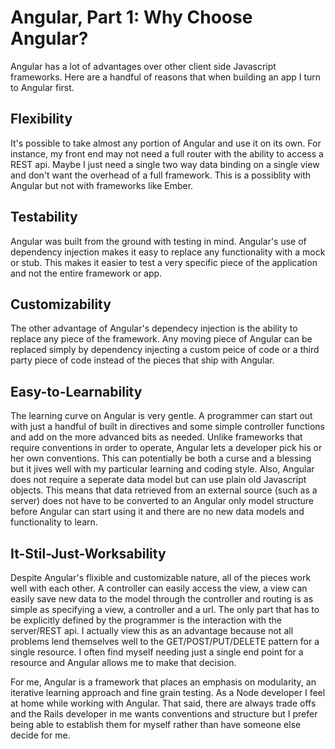 Angular, Part 1: Why Choose Angular?
=========================================
Angular has a lot of advantages over other client side Javascript frameworks.
Here are a handful of reasons that when building an app I turn to Angular first.

Flexibility
-----------------
It's possible to take almost any portion of Angular and use it on its own.
For instance, my front end may not need a full router with the ability to access
a REST api. Maybe I just need a single two way data binding on a single view
and don't want the overhead of a full framework. This is a possiblity with
Angular but not with frameworks like Ember.

Testability
-------------------
Angular was built from the ground with testing in mind. Angular's use of
dependency injection makes it easy to replace any functionality with a mock
or stub. This makes it easier to test a very specific piece of the application
and not the entire framework or app.

Customizability
----------------------
The other advantage of Angular's dependecy injection is the ability to
replace any piece of the framework. Any moving piece of Angular can be
replaced simply by dependency injecting a custom peice of code or a third
party piece of code instead of the pieces that ship with Angular.

Easy-to-Learnability
----------------------------
The learning curve on Angular is very gentle. A programmer can start out
with just a handful of built in directives and some simple controller functions
and add on the more advanced bits as needed. Unlike frameworks that require conventions
in order to operate, Angular lets a developer pick his or her own conventions.
This can potentially be both a curse and a blessing but it jives well with
my particular learning and coding style. Also, Angular does not require a seperate
data model but can use plain old Javascript objects. This means that data
retrieved from an external source (such as a server) does not have to be converted
to an Angular only model structure before Angular can start using it
and there are no new data models and functionality to learn.

It-Stil-Just-Worksability
----------------------------
Despite Angular's flixible and customizable nature, all of the pieces work
well with each other. A controller can easily access the view, a view can
easily save new data to the model through the controller and routing is as simple as specifying
a view, a controller and a url. The only part that has to be explicitly defined
by the programmer is the interaction with the server/REST api. I actually
view this as an advantage because not all problems lend themselves well to the
GET/POST/PUT/DELETE pattern for a single resource. I often find myself needing
just a single end point for a resource and Angular allows me to make that
decision.

For me, Angular is a framework that places an emphasis on modularity, an
iterative learning approach and fine grain testing. As a Node developer I feel
at home while working with Angular. That said, there are always trade offs and
the Rails developer in me wants conventions and structure but I prefer being
able to establish them for myself rather than have someone else decide for me.
